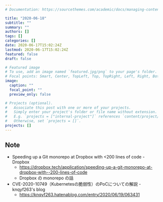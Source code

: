 ```yaml
---
# Documentation: https://sourcethemes.com/academic/docs/managing-content/

title: "2020-06-18"
subtitle: ""
summary: ""
authors: []
tags: []
categories: []
date: 2020-06-17T15:02:24Z
lastmod: 2020-06-17T15:02:24Z
featured: false
draft: false

# Featured image
# To use, add an image named `featured.jpg/png` to your page's folder.
# Focal points: Smart, Center, TopLeft, Top, TopRight, Left, Right, BottomLeft, Bottom, BottomRight.
image:
  caption: ""
  focal_point: ""
  preview_only: false

# Projects (optional).
#   Associate this post with one or more of your projects.
#   Simply enter your project's folder or file name without extension.
#   E.g. `projects = ["internal-project"]` references `content/project/deep-learning/index.md`.
#   Otherwise, set `projects = []`.
projects: []
---
```


## Note

* Speeding up a Git monorepo at Dropbox with <200 lines of code - Dropbox
  * https://dropbox.tech/application/speeding-up-a-git-monorepo-at-dropbox-with--200-lines-of-code
  * Dropbox の monorepo の話
* CVE-2020-10749（Kubernetesの脆弱性）のPoCについての解説 - knqyf263's blog
  * https://knqyf263.hatenablog.com/entry/2020/06/19/063431
